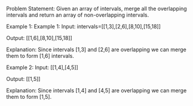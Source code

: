 Problem Statement: Given an array of intervals, merge all the overlapping intervals and return an array of non-overlapping intervals.

Example 1:
Example 1:
Input:
intervals=[[1,3],[2,6],[8,10],[15,18]]

Output:
[[1,6],[8,10],[15,18]]

Explanation:
Since intervals [1,3] and [2,6] are overlapping we can merge them to form [1,6]
intervals.

Example 2:
Input:
[[1,4],[4,5]]

Output:
[[1,5]]

Explanation:
Since intervals [1,4] and [4,5] are overlapping we can merge them to form [1,5].
